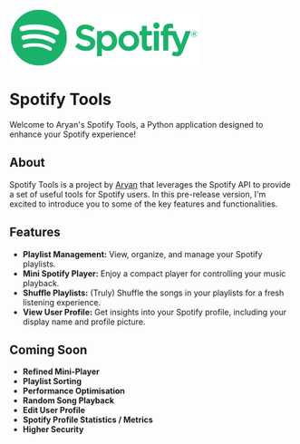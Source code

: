 <img height=100 src="https://github.com/aryanranderiya/AryansSpotifyTools/blob/main/spotify_logo.png" >

# Spotify Tools

Welcome to Aryan's Spotify Tools, a Python application designed to enhance your Spotify experience!

## About

Spotify Tools is a project by [Aryan](https://github.com/aryanranderiya) that leverages the Spotify API to provide a set of useful tools for Spotify users. In this pre-release version, I'm excited to introduce you to some of the key features and functionalities.

## Features

- **Playlist Management:** View, organize, and manage your Spotify playlists.
- **Mini Spotify Player:** Enjoy a compact player for controlling your music playback.
- **Shuffle Playlists:** (Truly) Shuffle the songs in your playlists for a fresh listening experience.
- **View User Profile:** Get insights into your Spotify profile, including your display name and profile picture.

## Coming Soon

- **Refined Mini-Player**
- **Playlist Sorting**
- **Performance Optimisation**
- **Random Song Playback**
- **Edit User Profile**
- **Spotify Profile Statistics / Metrics**
- **Higher Security**
